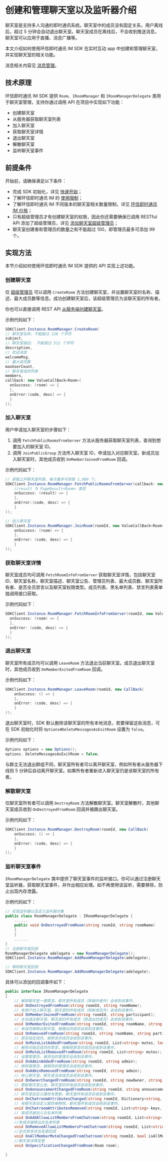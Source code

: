 # 创建和管理聊天室以及监听器介绍

<Toc />

聊天室是支持多人沟通的即时通讯系统。聊天室中的成员没有固定关系，用户离线后，超过 5 分钟会自动退出聊天室。聊天室成员在离线后，不会收到推送消息。聊天室可以应用于直播、消息广播等。

本文介绍如何使用环信即时通讯 IM SDK 在实时互动 app 中创建和管理聊天室，并实现聊天室的相关功能。

消息相关内容见 [消息管理](message_overview.html)。

## 技术原理

环信即时通讯 IM SDK 提供 `Room`、`IRoomManager` 和 `IRoomManagerDelegate` 类用于聊天室管理，支持你通过调用 API 在项目中实现如下功能：

- 创建聊天室
- 从服务器获取聊天室列表
- 加入聊天室
- 获取聊天室详情
- 退出聊天室
- 解散聊天室
- 监听聊天室事件

## 前提条件

开始前，请确保满足以下条件：

- 完成 SDK 初始化，详见 [快速开始](quickstart.html)；
- 了解环信即时通讯 IM 的 [使用限制](/product/limitation.html)；
- 了解环信即时通讯 IM 不同版本的聊天室相关数量限制，详见 [环信即时通讯 IM 价格](https://www.easemob.com/pricing/im)；
- 只有超级管理员才有创建聊天室的权限，因此你还需要确保已调用 RESTful API 添加了超级管理员，详见 [添加聊天室超级管理员](/document/server-side/chatroom.html#添加超级管理员)；
- 聊天室创建者和管理员的数量之和不能超过 100，即管理员最多可添加 99 个。

## 实现方法

本节介绍如何使用环信即时通讯 IM SDK 提供的 API 实现上述功能。

### 创建聊天室

仅 [超级管理员](/document/server-side/chatroom.html#管理超级管理员) 可以调用 `CreateRoom` 方法创建聊天室，并设置聊天室的名称、描述、最大成员数等信息。成功创建聊天室后，该超级管理员为该聊天室的所有者。

你也可以直接调用 REST API [从服务端创建聊天室](/document/server-side/chatroom.html#创建聊天室)。

示例代码如下：

```csharp
SDKClient.Instance.RoomManager.CreateRoom(
// 聊天室名称，不能超过 128 个字符
subject,
// 聊天室描述， 不能超过 512 个字符
description,
// 欢迎消息
welcomeMsg,
// 最大成员数
maxUserCount,
// 聊天室成员列表
members,
callback: new ValueCallBack<Room>(
  onSuccess: (room) => {
  },
  onError:(code, desc) => {
  }
));
```

### 加入聊天室

用户申请加入聊天室的步骤如下：

1. 调用 `FetchPublicRoomsFromServer` 方法从服务器获取聊天室列表，查询到想要加入的聊天室 ID。
2. 调用 `JoinPublicGroup` 方法传入聊天室 ID，申请加入对应聊天室。新成员加入聊天室时，其他成员收到 `OnMemberJoinedFromRoom` 回调。

示例代码如下：

```csharp
// 获取公开聊天室列表，每次最多可获取 1,000 个。
SDKClient.Instance.RoomManager.FetchPublicRoomsFromServer(callback: new ValueCallBack<PageResult<Room>>(
    //result 为 PageResult<Room> 类型
    onSuccess: (result) => {
    },
    onError:(code, desc) => {
    }
));

// 加入聊天室
SDKClient.Instance.RoomManager.JoinRoom(roomId, new ValueCallBack<Room>(
    onSuccess: (room) => {
    },
    onError: (code, desc) => {
    }
));
```

### 获取聊天室详情

聊天室成员均可调用 `FetchRoomInfoFromServer` 获取聊天室详情，包括聊天室 ID、聊天室名称，聊天室描述、聊天室公告、管理员列表、最大成员数、聊天室所有者、是否全员禁言以及聊天室权限类型。成员列表、黑名单列表、禁言列表需单独调用接口获取。

示例代码如下：

```csharp
SDKClient.Instance.RoomManager.FetchRoomInfoFromServer(roomId, new ValueCallBack<Room>(
  onSuccess: (room) => {
  },
  onError: (code, desc) => {
  }
));
```

### 退出聊天室

聊天室所有成员均可以调用 `LeaveRoom` 方法退出当前聊天室。成员退出聊天室时，其他成员收到 `OnMemberExitedFromRoom` 回调。

示例代码如下：

```csharp
SDKClient.Instance.RoomManager.LeaveRoom(roomId, new CallBack(
    onSuccess: () => {
    },
    onError: (code, desc) => {
    }
));
```

退出聊天室时，SDK 默认删除该聊天室的所有本地消息，若要保留这些消息，可在 SDK 初始化时将 `Options#DeleteMessagesAsExitRoom` 设置为 `false`。

示例代码如下：

```csharp
Options options = new Options();
options. DeleteMessagesAsExitRoom = false;
```

与群主无法退出群组不同，聊天室所有者可以离开聊天室，例如所有者从服务器下线则 5 分钟后自动离开聊天室。如果所有者重新进入聊天室仍是该聊天室的所有者。

### 解散聊天室

仅聊天室所有者可以调用 `DestroyRoom` 方法解散聊天室。聊天室解散时，其他聊天室成员收到 `OnDestroyedFromRoom` 回调并被踢出聊天室。

示例代码如下：

```csharp
SDKClient.Instance.RoomManager.DestroyRoom(roomId, new CallBack(
    onSuccess: () => {
    },
    onError: (code, desc) => {
    }
));
```

### 监听聊天室事件

`IRoomManagerDelegate` 类中提供了聊天室事件的监听接口。你可以通过注册聊天室监听器，获取聊天室事件，并作出相应处理。如不再使用该监听，需要移除，防止出现内存泄露。

示例代码如下：

```csharp
// 实现监听器以及定义监听器对象
public class RoomManagerDelegate : IRoomManagerDelegate {
    ......
    public void OnDestroyedFromRoom(string roomId, string roomName)
    {
    }
    ......
}
// 注册聊天室回调
RoomManagerDelegate adelegate = new RoomManagerDelegate();
SDKClient.Instance.RoomManager.AddRoomManagerDelegate(adelegate);

// 移除聊天室回调
SDKClient.Instance.RoomManager.AddRoomManagerDelegate(adelegate);
```

具体可以添加的回调事件如下：

```csharp
public interface IRoomManagerDelegate
{
    // 解除聊天室一键禁言。聊天室所有成员（除操作者外）会收到该事件。
    void OnDestroyedFromRoom(string roomId, string roomName);
    // 有用户加入聊天室。聊天室的所有成员（除新成员外）会收到该事件。
    void OnMemberJoinedFromRoom(string roomId, string participant);
    // 主动退出聊天室。聊天室的所有成员（除退出的成员）会收到该事件。
    void OnMemberExitedFromRoom(string roomId, string roomName, string participant);
    // 有成员被移出聊天室。被踢出的成员会收到该事件。
    void OnRemovedFromRoom(string roomId, string roomName, string participant);
    // 禁言指定成员。被禁言的成员会收到该事件。
    void OnMuteListAddedFromRoom(string roomId, List<string> mutes, long expireTime);
    // 解除对指定成员的禁言。被解除禁言的成员会收到该事件。
    void OnMuteListRemovedFromRoom(string roomId, List<string> mutes);
    // 设置管理员。被添加的管理员会收到该事件。
    void OnAdminAddedFromRoom(string roomId, string admin);
    // 移除管理员。被移除的管理员会收到该事件。
    void OnAdminRemovedFromRoom(string roomId, string admin);
    // 转让聊天室。聊天室全体成员会收到该事件。
    void OnOwnerChangedFromRoom(string roomId, string newOwner, string oldOwner);
    // 更新聊天室公告。聊天室的所有成员会收到该事件。
    void OnAnnouncementChangedFromRoom(string roomId, string announcement);
    // 聊天室自定义属性有更新。聊天室所有成员会收到该事件。
    void OnChatroomAttributesChanged(string roomId, Dictionary<string, string> kv, string from);
    // 有聊天室自定义属性被移除。聊天室所有成员会收到该事件。
    void OnChatroomAttributesRemoved(string roomId, List<string> keys, string from);
    // 有成员被加入白名单列表
    void OnAddAllowListMembersFromChatroom(string roomId, List<string> members);
    //有成员被移出白名单列表
    void OnRemoveAllowListMembersFromChatroom(string roomId, List<string> members);
    //全员禁言状态变更回调
    void OnAllMemberMuteChangedFromChatroom(string roomId, bool isAllMuted);
    //聊天室详情变更
    void OnSpecificationChangedFromRoom(Room room);

}
```

